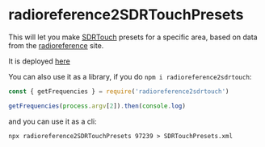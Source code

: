 # radioreference2SDRTouchPresets

This will let you make [SDRTouch](https://sdrtouch.com/) presets for a specific area, based on data from the [radioreference](https://www.radioreference.com/) site.

It is deployed [here](https://sdrtouch.dkonsumer.now.sh)

You can also use it as a library, if you do `npm i radioreference2sdrtouch`:

```js
const { getFrequencies } = require('radioreference2sdrtouch')

getFrequencies(process.argv[2]).then(console.log)
```

and you can use it as a cli:

```
npx radioreference2SDRTouchPresets 97239 > SDRTouchPresets.xml
```